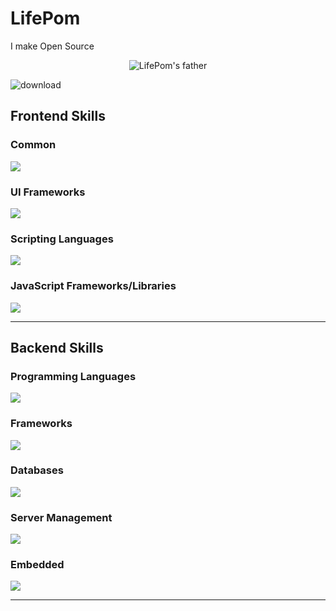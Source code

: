 # LifePom
<!--
**ksnlife/ksnlife** is a ✨ _special_ ✨ repository because its `README.md` (this file) appears on your GitHub profile.

Here are some ideas to get you started:

- 🔭 I’m currently working on ...
- 🌱 I’m currently learning ...
- 👯 I’m looking to collaborate on ...
- 🤔 I’m looking for help with ...
- 💬 Ask me about ...
- 📫 How to reach me: ...
- 😄 Pronouns: ...
- ⚡ Fun fact: ...
-->
I make Open Source

<p align=center> 
  <img src="https://github.com/user-attachments/assets/876c3ff1-1ad8-46d5-8923-b443bb1ef283" alt="LifePom's father" title="LifePom's father">
</p>

![download](https://github.com/user-attachments/assets/816e532f-903a-40b6-9e55-e724fff2930c)

## Frontend Skills
### Common
<p align="left">
  <a href="https://skillicons.dev">
    <img src="https://skillicons.dev/icons?i=html,css" />
  </a>
</p>

### UI Frameworks
<p align="left">
  <a href="https://skillicons.dev">
    <img src="https://skillicons.dev/icons?i=bootstrap,tailwind,materialui" />
  </a>
</p>

### Scripting Languages
<p align="left">
  <a href="https://skillicons.dev">
    <img src="https://skillicons.dev/icons?i=js,ts,jquery" />
  </a>
</p>

### JavaScript Frameworks/Libraries
<p align="left">
  <a href="https://skillicons.dev">
    <img src="https://skillicons.dev/icons?i=react,vue,nextjs,angular" />
  </a>
</p>

---

## Backend Skills
### Programming Languages
<p align="left">
  <a href="https://skillicons.dev">
    <img src="https://skillicons.dev/icons?i=php,python,flask,fastapi,nodejs,go" />
  </a>
</p>

### Frameworks
<p align="left">
  <a href="https://skillicons.dev">
    <img src="https://skillicons.dev/icons?i=laravel,express,dotnet" />
  </a>
</p>

### Databases
<p align="left">
  <a href="https://skillicons.dev">
    <img src="https://skillicons.dev/icons?i=mysql,postgresql,sqlite,mongodb" />
  </a>
</p>

### Server Management
<p align="left">
  <a href="https://skillicons.dev">
    <img src="https://skillicons.dev/icons?i=linux,nginx,docker,cloudflare,firebase,git,github,bitbucket,gitlab" />
  </a>
</p>

### Embedded
<p align="left">
  <a href="https://skillicons.dev">
    <img src="https://skillicons.dev/icons?i=raspberrypi,arduino" />
  </a>
</p>

---
